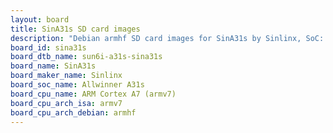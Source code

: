 ```yaml
---
layout: board
title: SinA31s SD card images
description: "Debian armhf SD card images for SinA31s by Sinlinx, SoC: Allwinner A31s, CPU ISA: armv7"
board_id: sina31s
board_dtb_name: sun6i-a31s-sina31s
board_name: SinA31s
board_maker_name: Sinlinx
board_soc_name: Allwinner A31s
board_cpu_name: ARM Cortex A7 (armv7)
board_cpu_arch_isa: armv7
board_cpu_arch_debian: armhf
---
```

